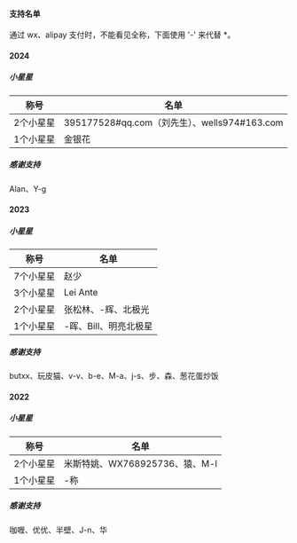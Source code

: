 #### 支持名单

通过 wx、alipay 支付时，不能看见全称，下面使用 '-' 来代替 *。




#### 2024

##### 小星星


| 称号 | 名单 |
| ------------- | -------------------------------- |
| 2个小星星 | 395177528#qq.com（刘先生）、wells974#163.com |
| 1个小星星     | 金银花        |




##### 感谢支持

Alan、Y-g




#### 2023

##### 小星星


| 称号 | 名单 |
| ------------- | -------------------------------- |
| 7个小星星 | 赵少 |
| 3个小星星 | Lei Ante |
| 2个小星星 | 张松林、-辉、北极光 |
| 1个小星星     | -晖、Bill、明亮北极星        |




##### 感谢支持 

butxx、玩皮猫、v-v、b-e、M-a、j-s、步、森、葱花蛋炒饭




#### 2022

##### 小星星

| 称号 | 名单 |
| ------------- | -------------------------------- |
| 2个小星星 | 米斯特姚、WX768925736、猿、M-l |
| 1个小星星     | -称                              |




##### 感谢支持 

咖喱、优优、半壁、J-n、华
